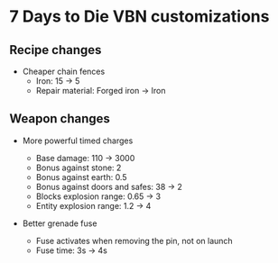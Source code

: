 # 7 Days to Die VBN customizations

## Recipe changes
- Cheaper chain fences
    - Iron: 15 &rarr; 5
    - Repair material: Forged iron &rarr; Iron

## Weapon changes
- More powerful timed charges
    - Base damage: 110 &rarr; 3000
    - Bonus against stone: 2
    - Bonus against earth: 0.5
    - Bonus against doors and safes: 38 &rarr; 2
    - Blocks explosion range: 0.65 &rarr; 3
    - Entity explosion range: 1.2 &rarr; 4

- Better grenade fuse
    - Fuse activates when removing the pin, not on launch
    - Fuse time: 3s &rarr; 4s